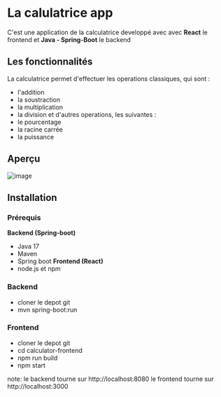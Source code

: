 # La calulatrice app

C'est une application de la calculatrice developpé avec avec **React** le frontend et **Java - Spring-Boot** le backend

## Les fonctionnalités

La calculatrice permet d'effectuer les operations classiques, qui sont :
- l'addition
- la soustraction
- la multiplication
- la division
et d'autres operations, les suivantes :
- le pourcentage
- la racine carrée
- la puissance

##  Aperçu

![image](https://github.com/user-attachments/assets/58ffecd2-c7db-45fe-8133-0b2b45c71822)

## Installation

### Prérequis
**Backend (Spring-boot)**
- Java 17
- Maven
- Spring boot
**Frontend (React)**
- node.js et npm

### Backend
- cloner le depot git
- mvn spring-boot:run

### Frontend
- cloner le depot git
- cd calculator-frontend
- npm run build
- npm start

note: 
le backend tourne sur http://localhost:8080
le frontend tourne sur http://localhost:3000
